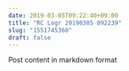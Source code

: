 ```yaml
---
date: 2019-03-05T09:22:40+09:00
title: "RC Logr 20190305 092239"
slug: "1551745360"
draft: false
---
```


Post content in markdown format

